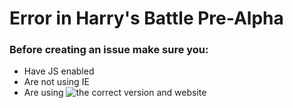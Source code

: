 # Error in Harry's Battle Pre-Alpha
### Before creating an issue make sure you:
- Have JS enabled
- Are not using IE
- Are using ![the correct version and website](http://harrybattle.github.io)